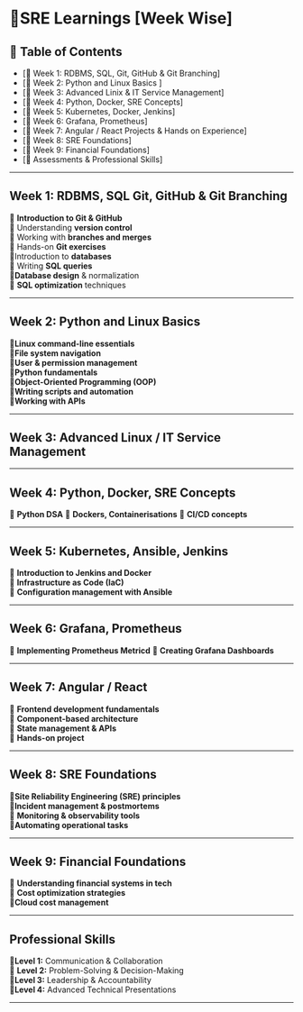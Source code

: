 # 🚀SRE Learnings [Week Wise] 

## 📌 Table of Contents  
- [📍 Week 1: RDBMS, SQL, Git, GitHub & Git Branching]
- [📍 Week 2: Python and Linux Basics ] 
- [📍 Week 3: Advanced Linix & IT Service Management] 
- [📍 Week 4: Python, Docker, SRE Concepts]  
- [📍 Week 5: Kubernetes, Docker, Jenkins] 
- [📍 Week 6: Grafana, Prometheus]
- [📍 Week 7: Angular / React Projects & Hands on Experience] 
- [📍 Week 8: SRE Foundations]  
- [📍 Week 9: Financial Foundations] 
- [📍 Assessments & Professional Skills] 

---

##  Week 1: RDBMS, SQL Git, GitHub & Git Branching  
🔹 **Introduction to Git & GitHub**  
🔹 Understanding **version control**  
🔹 Working with **branches and merges**  
🔹 Hands-on **Git exercises**  
🔹Introduction to **databases**  
🔹 Writing **SQL queries**  
🔹**Database design** & normalization  
🔹 **SQL optimization** techniques

---

##  Week 2: Python and Linux Basics
   🔹**Linux command-line essentials**                                     
   🔹**File system navigation**  
   🔹**User & permission management**  
   🔹**Python fundamentals**  
   🔹**Object-Oriented Programming (OOP)**  
   🔹**Writing scripts and automation**  
   🔹**Working with APIs**
    

---

##  Week 3: Advanced Linux / IT Service Management  


---

##  Week 4:  Python, Docker, SRE Concepts
 🔹  **Python DSA**
 🔹  **Dockers, Containerisations**
 🔹  **CI/CD concepts**

---

##  Week 5:  Kubernetes, Ansible, Jenkins
🔹  **Introduction to Jenkins and Docker**  
🔹  **Infrastructure as Code (IaC)**  
🔹  **Configuration management with Ansible**
  

---

##  Week 6:  Grafana, Prometheus 
🔹  **Implementing Prometheus Metricd**
🔹 **Creating Grafana Dashboards**
   

---

## Week 7: Angular / React  
🔹 **Frontend development fundamentals**  
🔹 **Component-based architecture**  
🔹 **State management & APIs**  
🔹 **Hands-on project**  

---

## Week 8: SRE Foundations  
 🔹**Site Reliability Engineering (SRE) principles**  
 🔹**Incident management & postmortems**  
 🔹 **Monitoring & observability tools**  
 🔹**Automating operational tasks**  

---

## Week 9: Financial Foundations  
🔹 **Understanding financial systems in tech**  
🔹 **Cost optimization strategies**  
🔹**Cloud cost management**  

---

## Professional Skills   
 🔹**Level 1:** Communication & Collaboration  
 🔹 **Level 2:** Problem-Solving & Decision-Making  
 🔹**Level 3:** Leadership & Accountability  
 🔹**Level 4:** Advanced Technical Presentations  

---


